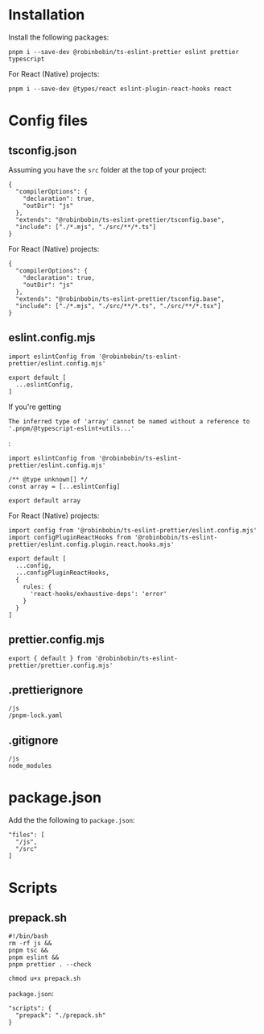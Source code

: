 # Installation

Install the following packages:

    pnpm i --save-dev @robinbobin/ts-eslint-prettier eslint prettier typescript

For React (Native) projects:

    pnpm i --save-dev @types/react eslint-plugin-react-hooks react

# Config files

## tsconfig.json

Assuming you have the `src` folder at the top of your project:

    {
      "compilerOptions": {
        "declaration": true,
        "outDir": "js"
      },
      "extends": "@robinbobin/ts-eslint-prettier/tsconfig.base",
      "include": ["./*.mjs", "./src/**/*.ts"]
    }

For React (Native) projects:

    {
      "compilerOptions": {
        "declaration": true,
        "outDir": "js"
      },
      "extends": "@robinbobin/ts-eslint-prettier/tsconfig.base",
      "include": ["./*.mjs", "./src/**/*.ts", "./src/**/*.tsx"]
    }

## eslint.config.mjs

    import eslintConfig from '@robinbobin/ts-eslint-prettier/eslint.config.mjs'

    export default [
      ...eslintConfig,
    ]

If you're getting

    The inferred type of 'array' cannot be named without a reference to '.pnpm/@typescript-eslint+utils...'

:

    import eslintConfig from '@robinbobin/ts-eslint-prettier/eslint.config.mjs'

    /** @type unknown[] */
    const array = [...eslintConfig]

    export default array

For React (Native) projects:

    import config from '@robinbobin/ts-eslint-prettier/eslint.config.mjs'
    import configPluginReactHooks from '@robinbobin/ts-eslint-prettier/eslint.config.plugin.react.hooks.mjs'

    export default [
      ...config,
      ...configPluginReactHooks,
      {
        rules: {
          'react-hooks/exhaustive-deps': 'error'
        }
      }
    ]

## prettier.config.mjs

    export { default } from '@robinbobin/ts-eslint-prettier/prettier.config.mjs'

## .prettierignore

    /js
    /pnpm-lock.yaml

## .gitignore

    /js
    node_modules

# package.json

Add the the following to `package.json`:

    "files": [
      "/js",
      "/src"
    ]

# Scripts

## prepack.sh

    #!/bin/bash
    rm -rf js &&
    pnpm tsc &&
    pnpm eslint &&
    pnpm prettier . --check

<!-- -->

    chmod u+x prepack.sh

`package.json`:

    "scripts": {
      "prepack": "./prepack.sh"
    }
